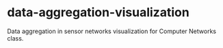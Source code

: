 # data-aggregation-visualization
Data aggregation in sensor networks visualization for Computer Networks class.
